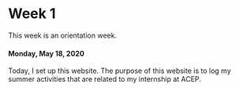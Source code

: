 # Week 1
This week is an orientation week. 

#### Monday, May 18, 2020
Today, I set up this website. The purpose of this website is to log my summer activities that are related to my internship
at ACEP.
